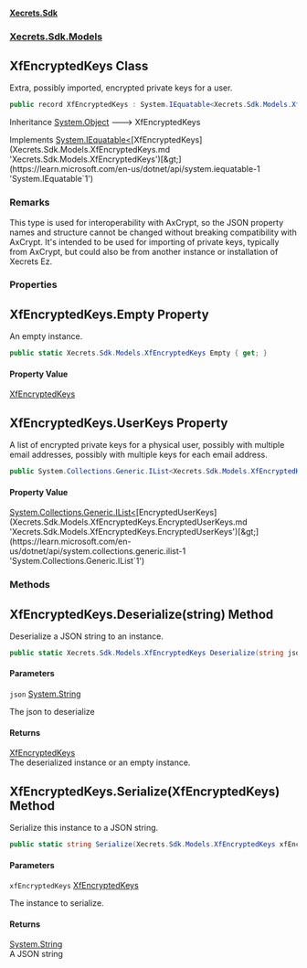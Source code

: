 #### [Xecrets.Sdk](index.md 'index')
### [Xecrets.Sdk.Models](Xecrets.Sdk.Models.md 'Xecrets.Sdk.Models')

## XfEncryptedKeys Class

Extra, possibly imported, encrypted private keys for a user.

```csharp
public record XfEncryptedKeys : System.IEquatable<Xecrets.Sdk.Models.XfEncryptedKeys>
```

Inheritance [System.Object](https://learn.microsoft.com/en-us/dotnet/api/system.object 'System.Object') &#129106; XfEncryptedKeys

Implements [System.IEquatable&lt;](https://learn.microsoft.com/en-us/dotnet/api/system.iequatable-1 'System.IEquatable`1')[XfEncryptedKeys](Xecrets.Sdk.Models.XfEncryptedKeys.md 'Xecrets.Sdk.Models.XfEncryptedKeys')[&gt;](https://learn.microsoft.com/en-us/dotnet/api/system.iequatable-1 'System.IEquatable`1')

### Remarks
This type is used for interoperability with AxCrypt, so the JSON property names and structure cannot be changed
without breaking compatibility with AxCrypt. It's intended to be used for importing of private keys, typically
from AxCrypt, but could also be from another instance or installation of Xecrets Ez.
### Properties

<a name='Xecrets.Sdk.Models.XfEncryptedKeys.Empty'></a>

## XfEncryptedKeys.Empty Property

An empty instance.

```csharp
public static Xecrets.Sdk.Models.XfEncryptedKeys Empty { get; }
```

#### Property Value
[XfEncryptedKeys](Xecrets.Sdk.Models.XfEncryptedKeys.md 'Xecrets.Sdk.Models.XfEncryptedKeys')

<a name='Xecrets.Sdk.Models.XfEncryptedKeys.UserKeys'></a>

## XfEncryptedKeys.UserKeys Property

A list of encrypted private keys for a physical user, possibly with multiple email addresses, possibly with
multiple keys for each email address.

```csharp
public System.Collections.Generic.IList<Xecrets.Sdk.Models.XfEncryptedKeys.EncryptedUserKeys> UserKeys { get; init; }
```

#### Property Value
[System.Collections.Generic.IList&lt;](https://learn.microsoft.com/en-us/dotnet/api/system.collections.generic.ilist-1 'System.Collections.Generic.IList`1')[EncryptedUserKeys](Xecrets.Sdk.Models.XfEncryptedKeys.EncryptedUserKeys.md 'Xecrets.Sdk.Models.XfEncryptedKeys.EncryptedUserKeys')[&gt;](https://learn.microsoft.com/en-us/dotnet/api/system.collections.generic.ilist-1 'System.Collections.Generic.IList`1')
### Methods

<a name='Xecrets.Sdk.Models.XfEncryptedKeys.Deserialize(string)'></a>

## XfEncryptedKeys.Deserialize(string) Method

Deserialize a JSON string to an instance.

```csharp
public static Xecrets.Sdk.Models.XfEncryptedKeys Deserialize(string json);
```
#### Parameters

<a name='Xecrets.Sdk.Models.XfEncryptedKeys.Deserialize(string).json'></a>

`json` [System.String](https://learn.microsoft.com/en-us/dotnet/api/system.string 'System.String')

The json to deserialize

#### Returns
[XfEncryptedKeys](Xecrets.Sdk.Models.XfEncryptedKeys.md 'Xecrets.Sdk.Models.XfEncryptedKeys')  
The deserialized instance or an empty instance.

<a name='Xecrets.Sdk.Models.XfEncryptedKeys.Serialize(Xecrets.Sdk.Models.XfEncryptedKeys)'></a>

## XfEncryptedKeys.Serialize(XfEncryptedKeys) Method

Serialize this instance to a JSON string.

```csharp
public static string Serialize(Xecrets.Sdk.Models.XfEncryptedKeys xfEncryptedKeys);
```
#### Parameters

<a name='Xecrets.Sdk.Models.XfEncryptedKeys.Serialize(Xecrets.Sdk.Models.XfEncryptedKeys).xfEncryptedKeys'></a>

`xfEncryptedKeys` [XfEncryptedKeys](Xecrets.Sdk.Models.XfEncryptedKeys.md 'Xecrets.Sdk.Models.XfEncryptedKeys')

The instance to serialize.

#### Returns
[System.String](https://learn.microsoft.com/en-us/dotnet/api/system.string 'System.String')  
A JSON string